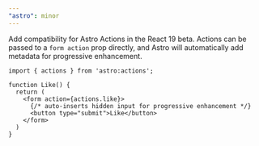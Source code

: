 ```yaml
---
"astro": minor
---
```


Add compatibility for Astro Actions in the React 19 beta. Actions can be passed to a `form action` prop directly, and Astro will automatically add metadata for progressive enhancement.

```tsx
import { actions } from 'astro:actions';

function Like() {
  return (
    <form action={actions.like}>
      {/* auto-inserts hidden input for progressive enhancement */}
      <button type="submit">Like</button>
    </form>
  )
}
```
